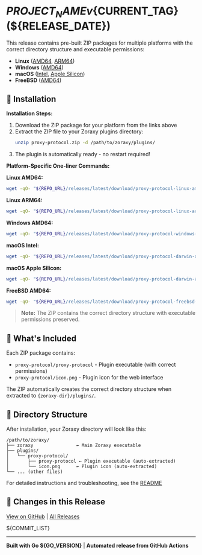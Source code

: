 # ${PROJECT_NAME} v${CURRENT_TAG} (${RELEASE_DATE})

This release contains pre-built ZIP packages for multiple platforms with the correct directory structure and executable permissions:

- **Linux** ([AMD64](${REPO_URL}/releases/download/${CURRENT_TAG}/proxy-protocol-linux-amd64.zip), [ARM64](${REPO_URL}/releases/download/${CURRENT_TAG}/proxy-protocol-linux-arm64.zip))
- **Windows** ([AMD64](${REPO_URL}/releases/download/${CURRENT_TAG}/proxy-protocol-windows-amd64.zip))
- **macOS** ([Intel](${REPO_URL}/releases/download/${CURRENT_TAG}/proxy-protocol-darwin-amd64.zip), [Apple Silicon](${REPO_URL}/releases/download/${CURRENT_TAG}/proxy-protocol-darwin-arm64.zip))
- **FreeBSD** ([AMD64](${REPO_URL}/releases/download/${CURRENT_TAG}/proxy-protocol-freebsd-amd64.zip))

## 🚀 Installation

**Installation Steps:**
1. Download the ZIP package for your platform from the links above
2. Extract the ZIP file to your Zoraxy plugins directory:
   ```bash
   unzip proxy-protocol.zip -d /path/to/zoraxy/plugins/
   ```
3. The plugin is automatically ready - no restart required!

**Platform-Specific One-liner Commands:**

**Linux AMD64:**
```bash
wget -qO- "${REPO_URL}/releases/latest/download/proxy-protocol-linux-amd64.zip" | unzip - -d "/path/to/zoraxy/plugins/"
```

**Linux ARM64:**
```bash
wget -qO- "${REPO_URL}/releases/latest/download/proxy-protocol-linux-arm64.zip" | unzip - -d "/path/to/zoraxy/plugins/"
```

**Windows AMD64:**
```bash
wget -qO- "${REPO_URL}/releases/latest/download/proxy-protocol-windows-amd64.zip" | unzip - -d "/path/to/zoraxy/plugins/"
```

**macOS Intel:**
```bash
wget -qO- "${REPO_URL}/releases/latest/download/proxy-protocol-darwin-amd64.zip" | unzip - -d "/path/to/zoraxy/plugins/"
```

**macOS Apple Silicon:**
```bash
wget -qO- "${REPO_URL}/releases/latest/download/proxy-protocol-darwin-arm64.zip" | unzip - -d "/path/to/zoraxy/plugins/"
```

**FreeBSD AMD64:**
```bash
wget -qO- "${REPO_URL}/releases/latest/download/proxy-protocol-freebsd-amd64.zip" | unzip - -d "/path/to/zoraxy/plugins/"
```

> **Note:** The ZIP contains the correct directory structure with executable permissions preserved.

## 📁 What's Included

Each ZIP package contains:
- `proxy-protocol/proxy-protocol` - Plugin executable (with correct permissions)
- `proxy-protocol/icon.png` - Plugin icon for the web interface

The ZIP automatically creates the correct directory structure when extracted to `{zoraxy-dir}/plugins/`.

## 📁 Directory Structure

After installation, your Zoraxy directory will look like this:
```
/path/to/zoraxy/
├── zoraxy                ← Main Zoraxy executable
├── plugins/
│   └── proxy-protocol/
│       ├── proxy-protocol ← Plugin executable (auto-extracted)
│       └── icon.png      ← Plugin icon (auto-extracted)
└── ... (other files)
```

For detailed instructions and troubleshooting, see the [README](${REPO_URL}/blob/master/README.md)

## 📝 Changes in this Release

[View on GitHub](${REPO_URL}/releases/tag/${CURRENT_TAG}) | [All Releases](${REPO_URL}/releases)

${COMMIT_LIST}

---

**Built with Go ${GO_VERSION}** | **Automated release from GitHub Actions** 
